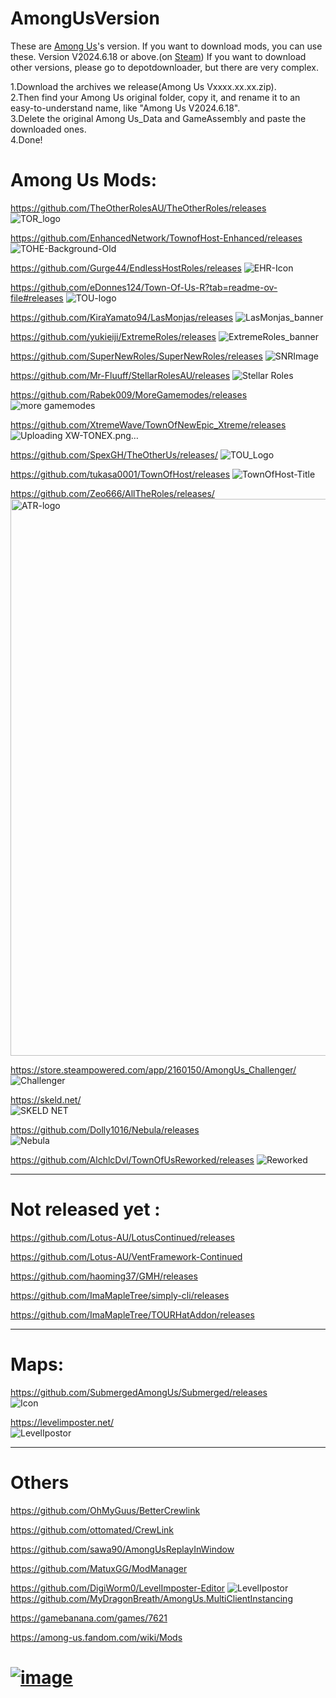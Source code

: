 # AmongUsVersion
These are [Among Us](https://store.steampowered.com/app/945360/Among_Us)'s version.
If you want to download mods, you can use these.
Version V2024.6.18 or above.(on [Steam](https://store.steampowered.com/?l=tchinese))
If you want to download other versions, please go to depotdownloader, but there are very complex.

1.Download the archives we release(Among Us Vxxxx.xx.xx.zip).                                                                                                               
2.Then find your Among Us original folder, copy it, and rename it to an easy-to-understand name, like "Among Us V2024.6.18".                                              
3.Delete the original Among Us_Data and GameAssembly and paste the downloaded ones.                                                                                           
4.Done!

# Among Us Mods:

https://github.com/TheOtherRolesAU/TheOtherRoles/releases       
![TOR_logo](https://github.com/JTPR5722/AmongUsVersion/blob/main/image/TOR_logo.png)

https://github.com/EnhancedNetwork/TownofHost-Enhanced/releases
![TOHE-Background-Old](https://github.com/JTPR5722/AmongUsVersion/blob/main/image/TOHE-Background-Old.jpg)

https://github.com/Gurge44/EndlessHostRoles/releases
![EHR-Icon](https://github.com/JTPR5722/AmongUsVersion/blob/main/image/EHR-Icon.png)

https://github.com/eDonnes124/Town-Of-Us-R?tab=readme-ov-file#releases
![TOU-logo](https://github.com/JTPR5722/AmongUsVersion/blob/main/image/TOU-logo.png)

https://github.com/KiraYamato94/LasMonjas/releases
![LasMonjas_banner](https://github.com/JTPR5722/AmongUsVersion/blob/main/image/LasMonjas_banner.png)

https://github.com/yukieiji/ExtremeRoles/releases
![ExtremeRoles_banner](https://github.com/JTPR5722/AmongUsVersion/blob/main/image/ExtremeRoles_banner.png)


https://github.com/SuperNewRoles/SuperNewRoles/releases
![SNRImage](https://github.com/JTPR5722/AmongUsVersion/blob/main/image/SNRImage.png)

https://github.com/Mr-Fluuff/StellarRolesAU/releases
![Stellar Roles](https://github.com/JTPR5722/AmongUsVersion/blob/main/image/Stellar%20Roles.png)

https://github.com/Rabek009/MoreGamemodes/releases
![more gamemodes](https://github.com/JTPR5722/AmongUsVersion/blob/main/image/more%20gamemodes.png)

https://github.com/XtremeWave/TownOfNewEpic_Xtreme/releases
![Uploading XW-TONEX.png…](https://github.com/JTPR5722/AmongUsVersion/blob/main/image/XW-TONEX.png)


https://github.com/SpexGH/TheOtherUs/releases/
![TOU_Logo](https://github.com/JTPR5722/AmongUsVersion/blob/main/image/TOU_Logo.png)

https://github.com/tukasa0001/TownOfHost/releases
![TownOfHost-Title](https://github.com/JTPR5722/AmongUsVersion/blob/main/image/TownOfHost-Title.png)

https://github.com/Zeo666/AllTheRoles/releases/
<img width="891" alt="ATR-logo" src="https://github.com/JTPR5722/AmongUsVersion/blob/main/image/ATR-logo.png">

https://store.steampowered.com/app/2160150/AmongUs_Challenger/
![Challenger](https://github.com/JTPR5722/AmongUsVersion/blob/main/image/Challenger.png)

https://skeld.net/                                                                    
![SKELD NET](https://github.com/JTPR5722/AmongUsVersion/blob/main/image/SKELD.NET.png)

https://github.com/Dolly1016/Nebula/releases                        
![Nebula](https://github.com/JTPR5722/AmongUsVersion/blob/main/image/Nebula.png)

https://github.com/AlchlcDvl/TownOfUsReworked/releases
![Reworked](https://github.com/JTPR5722/AmongUsVersion/blob/main/image/Reworked.png)

---------------------------------------------------------------------
# Not released yet :

https://github.com/Lotus-AU/LotusContinued/releases

https://github.com/Lotus-AU/VentFramework-Continued

https://github.com/haoming37/GMH/releases

https://github.com/ImaMapleTree/simply-cli/releases

https://github.com/ImaMapleTree/TOURHatAddon/releases 

---------------------------------------------------------------------
# Maps:

https://github.com/SubmergedAmongUs/Submerged/releases                 
![Icon](https://github.com/JTPR5722/AmongUsVersion/blob/main/image/Icon.png)

https://levelimposter.net/                                           
![LevelIpostor](https://github.com/JTPR5722/AmongUsVersion/blob/main/image/LevelIpostor.png)

--------------------------------------------------------------------- 

# Others

https://github.com/OhMyGuus/BetterCrewlink

https://github.com/ottomated/CrewLink

https://github.com/sawa90/AmongUsReplayInWindow

https://github.com/MatuxGG/ModManager

https://github.com/DigiWorm0/LevelImposter-Editor
![LevelIpostor](https://github.com/JTPR5722/AmongUsVersion/blob/main/image/LevelIpostor.png)
https://github.com/MyDragonBreath/AmongUs.MultiClientInstancing 

https://gamebanana.com/games/7621     

https://among-us.fandom.com/wiki/Mods                                                                                                                                 






# [![image](https://github.com/user-attachments/assets/52d6c345-7adc-480a-80e0-f1c316142353)](https://discord.com/channels/1282658786854699089/1282689574417727508)
